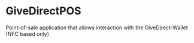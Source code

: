 # GiveDirectPOS
Point-of-sale application that allows interaction with the GiveDirect-Wallet (NFC based only)

